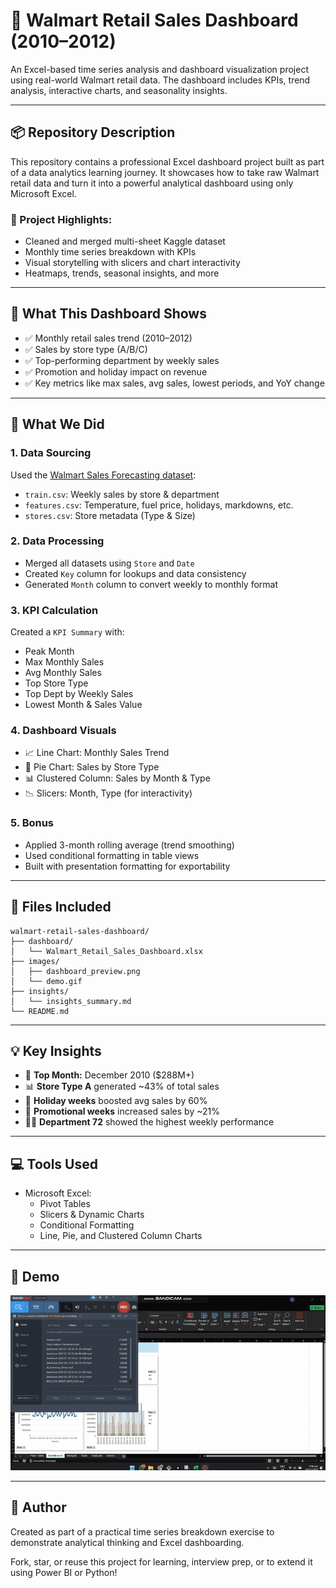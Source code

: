 # 🍎 Walmart Retail Sales Dashboard (2010–2012)

An Excel-based time series analysis and dashboard visualization project using real-world Walmart retail data. The dashboard includes KPIs, trend analysis, interactive charts, and seasonality insights.

---

## 📦 Repository Description

This repository contains a professional Excel dashboard project built as part of a data analytics learning journey. It showcases how to take raw Walmart retail data and turn it into a powerful analytical dashboard using only Microsoft Excel.

### 📂 Project Highlights:

- Cleaned and merged multi-sheet Kaggle dataset
- Monthly time series breakdown with KPIs
- Visual storytelling with slicers and chart interactivity
- Heatmaps, trends, seasonal insights, and more

---

## 📅 What This Dashboard Shows

- ✅ Monthly retail sales trend (2010–2012)
- ✅ Sales by store type (A/B/C)
- ✅ Top-performing department by weekly sales
- ✅ Promotion and holiday impact on revenue
- ✅ Key metrics like max sales, avg sales, lowest periods, and YoY change

---

## 🔎 What We Did

### 1. Data Sourcing

Used the [Walmart Sales Forecasting dataset](https://www.kaggle.com/competitions/walmart-recruiting-store-sales-forecasting):

- `train.csv`: Weekly sales by store & department
- `features.csv`: Temperature, fuel price, holidays, markdowns, etc.
- `stores.csv`: Store metadata (Type & Size)

### 2. Data Processing

- Merged all datasets using `Store` and `Date`
- Created `Key` column for lookups and data consistency
- Generated `Month` column to convert weekly to monthly format

### 3. KPI Calculation

Created a `KPI Summary` with:

- Peak Month
- Max Monthly Sales
- Avg Monthly Sales
- Top Store Type
- Top Dept by Weekly Sales
- Lowest Month & Sales Value

### 4. Dashboard Visuals

- 📈 Line Chart: Monthly Sales Trend
- 🍰 Pie Chart: Sales by Store Type
- 📊 Clustered Column: Sales by Month & Type
- 📉 Slicers: Month, Type (for interactivity)

### 5. Bonus

- Applied 3-month rolling average (trend smoothing)
- Used conditional formatting in table views
- Built with presentation formatting for exportability

---

## 📄 Files Included

```
walmart-retail-sales-dashboard/
├── dashboard/
│   └── Walmart_Retail_Sales_Dashboard.xlsx
├── images/
│   ├── dashboard_preview.png
│   └── demo.gif
├── insights/
│   └── insights_summary.md
└── README.md
```

---

## 💡 Key Insights

- 📅 **Top Month:** December 2010 ($288M+)
- 📊 **Store Type A** generated ~43% of total sales
- 🎉 **Holiday weeks** boosted avg sales by 60%
- 💼 **Promotional weeks** increased sales by ~21%
- 👩‍🌾 **Department 72** showed the highest weekly performance

---

## 💻 Tools Used

- Microsoft Excel:
  - Pivot Tables
  - Slicers & Dynamic Charts
  - Conditional Formatting
  - Line, Pie, and Clustered Column Charts

---

## 📸 Demo

![Dashboard Demo](https://github.com/saadtariq10/walmart-sales-dashboard-elevvo-task/raw/main/demo.gif)


---

## 🙌 Author

Created as part of a practical time series breakdown exercise to demonstrate analytical thinking and Excel dashboarding.

Fork, star, or reuse this project for learning, interview prep, or to extend it using Power BI or Python!
